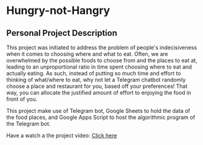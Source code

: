 # Hungry-not-Hangry
<h2> Personal Project Description </h2>
<p>This project was initiated to address the problem of people's indecisiveness when it comes to choosing where and what to eat. Often, we are overwhelmed by the possible foods to choose from and the places to eat at, leading to an unproportional ratio in time spent choosing where to eat and actually eating. As such, instead of putting so much time and effort to thinking of what/where to eat, why not let a Telegram chatbot randomly choose a place and restaurant for you, based off your preferences! That way, you can allocate the justified amount of effort to enjoying the food in front of you.</p>

<p>This project make use of Telegram bot, Google Sheets to hold the data of the food places, and Google Apps Script to host the algorithmic program of the Telegram bot.</p>

<p>Have a watch a the project video: <a href="https://youtu.be/tFazR2Bgmj8">Click here</a></p>
